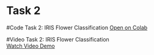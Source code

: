 # Task 2 
#Code
Task 2: IRIS Flower Classification
[Open on Colab](https://colab.research.google.com/drive/19IqDazwN0Rz2wI58Yc9B0MsiMuKx3bBA?usp=sharing)

#Video
Task 2: IRIS Flower Classification  
[Watch Video Demo](https://drive.google.com/file/d/1V_YDj00Y9FPVlSyqYWjRe3TpGZlFhhJw/view?usp=drive_link)
